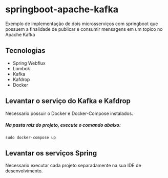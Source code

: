 # springboot-apache-kafka

Exemplo de implementação de dois microsserviços com springboot que possuem a finalidade de publicar e consumir mensagens em um topico no Apache Kafka

## Tecnologias

* Spring Webflux
* Lombok
* Kafka
* Kafdrop
* Docker

## Levantar o serviço do Kafka e Kafdrop

Necessario possuir o Docker e Docker-Compose instalados.
##### Na pasta raiz do projeto, execute o comando abaixo:
```
sudo docker-compose up
```

## Levantar os serviços Spring

Necessario executar cada projeto separadamente na sua IDE de desenvolvimento.
